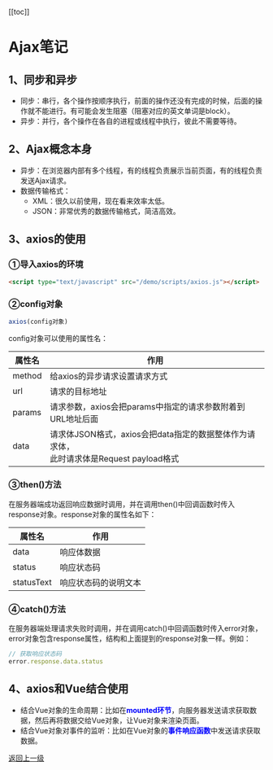 [[toc]]

# Ajax笔记

## 1、同步和异步

- 同步：串行，各个操作按顺序执行，前面的操作还没有完成的时候，后面的操作就不能进行。有可能会发生阻塞（阻塞对应的英文单词是block）。
- 异步：并行，各个操作在各自的进程或线程中执行，彼此不需要等待。



## 2、Ajax概念本身

- 异步：在浏览器内部有多个线程，有的线程负责展示当前页面，有的线程负责发送Ajax请求。
- 数据传输格式：
  - XML：很久以前使用，现在看来效率太低。
  - JSON：非常优秀的数据传输格式，简洁高效。



## 3、axios的使用

### ①导入axios的环境

```html
<script type="text/javascript" src="/demo/scripts/axios.js"></script>
```



### ②config对象

```javascript
axios(config对象)
```

config对象可以使用的属性名：

| 属性名 | 作用                                                         |
| ------ | ------------------------------------------------------------ |
| method | 给axios的异步请求设置请求方式                                |
| url    | 请求的目标地址                                               |
| params | 请求参数，axios会把params中指定的请求参数附着到URL地址后面   |
| data   | 请求体JSON格式，axios会把data指定的数据整体作为请求体，<br />此时请求体是Request payload格式 |



### ③then()方法

在服务器端成功返回响应数据时调用，并在调用then()中回调函数时传入response对象。response对象的属性名如下：

| 属性名     | 作用                 |
| ---------- | -------------------- |
| data       | 响应体数据           |
| status     | 响应状态码           |
| statusText | 响应状态码的说明文本 |



### ④catch()方法

在服务器端处理请求失败时调用，并在调用catch()中回调函数时传入error对象，error对象包含response属性，结构和上面提到的response对象一样。例如：

```javascript
// 获取响应状态码
error.response.data.status
```



## 4、axios和Vue结合使用

- 结合Vue对象的生命周期：比如在<span style="color:blue;font-weight:bold;">mounted环节</span>，向服务器发送请求获取数据，然后再将数据交给Vue对象，让Vue对象来渲染页面。
- 结合Vue对象对事件的监听：比如在Vue对象的<span style="color:blue;font-weight:bold;">事件响应函数</span>中发送请求获取数据。



[返回上一级](index.html)